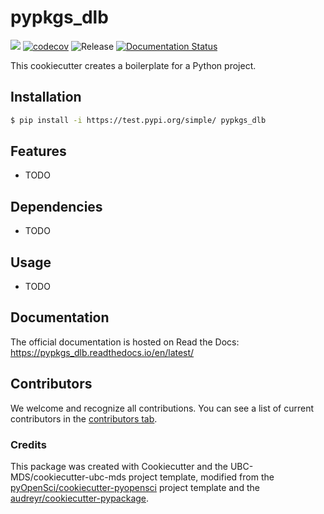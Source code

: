 # pypkgs_dlb 

![](https://github.com/dusty736/pypkgs_dlb/workflows/build/badge.svg) [![codecov](https://codecov.io/gh/dusty736/pypkgs_dlb/branch/main/graph/badge.svg)](https://codecov.io/gh/dusty736/pypkgs_dlb) ![Release](https://github.com/dusty736/pypkgs_dlb/workflows/Release/badge.svg) [![Documentation Status](https://readthedocs.org/projects/pypkgs_dlb/badge/?version=latest)](https://pypkgs_dlb.readthedocs.io/en/latest/?badge=latest)

This cookiecutter creates a boilerplate for a Python project.

## Installation

```bash
$ pip install -i https://test.pypi.org/simple/ pypkgs_dlb
```

## Features

- TODO

## Dependencies

- TODO

## Usage

- TODO

## Documentation

The official documentation is hosted on Read the Docs: https://pypkgs_dlb.readthedocs.io/en/latest/

## Contributors

We welcome and recognize all contributions. You can see a list of current contributors in the [contributors tab](https://github.com/dusty736/pypkgs_dlb/graphs/contributors).

### Credits

This package was created with Cookiecutter and the UBC-MDS/cookiecutter-ubc-mds project template, modified from the [pyOpenSci/cookiecutter-pyopensci](https://github.com/pyOpenSci/cookiecutter-pyopensci) project template and the [audreyr/cookiecutter-pypackage](https://github.com/audreyr/cookiecutter-pypackage).
